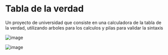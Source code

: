 # Tabla de la verdad

Un proyecto de universidad que consiste en una calculadora de la tabla de la verdad, utilizando arboles para los calculos y pilas para validar la sintaxis

![image](https://user-images.githubusercontent.com/18157337/172960923-691f35a2-71a6-43c0-b680-dc5ca4d8fb69.png)

![image](https://user-images.githubusercontent.com/18157337/172961002-ae23325d-7f8e-45cf-a104-415d940eeeb7.png)
